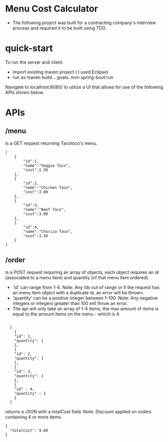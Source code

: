 # Menu Cost Calculator 
- The following project was built for a contracting company's interview process and required it to be built using TDD.

# quick-start 
To run the server and client.
- import existing maven project ( I used Eclipse) 
- run as maven build... goals: mvn spring-boot:run

Navigate to localhost:8080/ to utilize a UI that allows for use of the following APIs shown below. 


# APIs

## /menu
  Is a GET request returning Tacoloco's menu.
```
[
	{
		"id":1,
		"name":"Veggie Taco",
		"cost":2.50
	},
	{
		"id":2,
		"name":"Chicken Taco",
		"cost":3.00
	},
	{
		"id":3,
		"name":"Beef Taco",
		"cost":3.00
	},
	{
		"id":4,
		"name":"Chorizo Taco",
		"cost":3.50
	}
]
```

## /order
  Is a POST request requiring an array of objects, each object requires an id (associated to a menu item) and quantity (of that menu item ordered).
  - 'id' can range from 1-4. Note: Any Ids out of range or if the request has an menu item object with a duplicate id, an error will be thrown.
  - 'quantity' can be a positive integer between 1-100. Note: Any negative integers or integers greater than 100 will throw an error.
  - The api will only take an array of 1-4 items, the max amount of items is equal to the amount items on the menu - which is 4.

```

  [
	{
	"id": 1,
	"quantity": 1
	},
	{
	"id": 2,
	"quantity": 1
	},
	{
	"id": 3,
	"quantity": 1
	},
	{
	"id" : 4,
	"quantity" : 1
	}
  ]

```
returns a JSON with a totalCost field. Note: Discount applied on orders containing 4 or more items.

```
{
  "totalCost": 9.60
}
```
